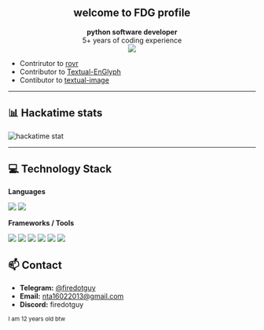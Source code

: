 <h2 align="center">welcome to FDG profile</h2>

<p align="center">
  <strong>python software developer</strong><br> 5+ years of coding experience <br> 
  <img src="https://komarev.com/ghpvc/?username=codeflane">
</p>


 - Contrirutor to [rovr](https://github.com/NSPC911/rovr)
 - Contributor to [Textual-EnGlyph](https://github.com/friscorose/textual-EnGlyph/tree/main)
 - Contibutor to [textual-image](https://github.com/lnqs/textual-image)

---

## 📊 Hackatime stats

![hackatime stat](https://github-readme-stats.hackclub.dev/api/wakatime?username=12717&api_domain=hackatime.hackclub.com&theme=darcula&custom_title=Hackatime+Statistics&layout=compact&cache_seconds=0&langs_count=7)

---

## 💻 Technology Stack

**Languages**  
<p>
  <img src="https://img.shields.io/badge/Python-3776AB?style=flat&logo=python&logoColor=white" />
  <img src="https://img.shields.io/badge/Dart-0175C2?style=flat&logo=dart&logoColor=white" />
</p>

**Frameworks / Tools**  
<p>
  <img src="https://img.shields.io/badge/Firebase-FFCA28?style=flat&logo=firebase&logoColor=black" />
  <img src="https://img.shields.io/badge/Supabase-3ECF8E?style=flat&logo=supabase&logoColor=white" />
  <img src="https://img.shields.io/badge/FastAPI-005571?style=flat&logo=fastapi&logoColor=white" />
  <img src="https://img.shields.io/badge/pynput-3B77B5?style=flat&logo=python&logoColor=white" />
  <img src="https://img.shields.io/badge/win32gui-Windows?style=flat" />
  <img src="https://img.shields.io/badge/Textual-303030?style=flat" />
</p>


## 📫 Contact

- **Telegram:** [@firedotguy](https://t.me/firedotguy)  
- **Email:** nta16022013@gmail.com
- **Discord:** firedotguy

<sub>I am 12 years old btw</sub>
